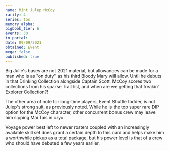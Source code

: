 ```yaml
---
name: Mint Julep McCoy
rarity: 4
series: tos
memory_alpha:
bigbook_tier: 6
events: 30
in_portal:
date: 09/09/2021
obtained: Event
mega: false
published: true
---
```


Big Julie's bases are not 2021 material, but allowances can be made for a man who is as "on duty" as his third Bloody Mary will allow. Until he debuts in that Drinking Collection alongside Captain Scott, McCoy scores two collections from his sparse Trait list, and when are we getting that freakin’ Explorer Collection?!

The other area of note for long-time players, Event Shuttle fodder, is not Julep's strong suit, as previously noted. While he is the top super rare DIP option for the McCoy character, other concurrent bonus crew may leave him sipping Mai Tais in cryo. 

Voyage power best left to newer rosters coupled with an increasingly available skill set does grant a certain depth to this card and helps make him a worthwhile pickup as a total package, but his power level is that of a crew who should have debuted a few years earlier.
